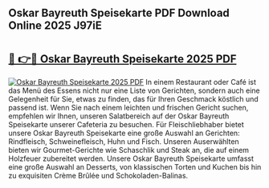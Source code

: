 ## Oskar Bayreuth Speisekarte PDF Download Online 2025 J97iE

# <h2><a href="http://gcdfxb.nevu.top/?p=Oskar+Bayreuth+Speisekarte">🔗 👉🔴 Oskar Bayreuth Speisekarte 2025 PDF</a></h2>

[![Oskar Bayreuth Speisekarte 2025 PDF](https://i.imgur.com/dBaPXMq.png)](http://gcdfxb.nevu.top/?p=Oskar+Bayreuth+Speisekarte)
In einem Restaurant oder Café ist das Menü des Essens nicht nur eine Liste von Gerichten, sondern auch eine Gelegenheit für Sie, etwas zu finden, das für Ihren Geschmack köstlich und passend ist. Wenn Sie nach einem leichten und frischen Gericht suchen, empfehlen wir Ihnen, unseren Salatbereich auf der Oskar Bayreuth Speisekarte unserer Cafeteria zu besuchen. Für Fleischliebhaber bietet unsere Oskar Bayreuth Speisekarte eine große Auswahl an Gerichten: Rindfleisch, Schweinefleisch, Huhn und Fisch. Unseren Auserwählten bieten wir Gourmet-Gerichte wie Schaschlik und Steak an, die auf einem Holzfeuer zubereitet werden. Unsere Oskar Bayreuth Speisekarte umfasst eine große Auswahl an Desserts, von klassischen Torten und Kuchen bis hin zu exquisiten Crème Brûlée und Schokoladen-Balinas.
